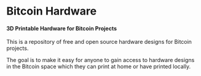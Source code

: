 # Bitcoin Hardware
#### 3D Printable Hardware for Bitcoin Projects

This is a repository of free and open source hardware designs for Bitcoin projects. 

The goal is to make it easy for anyone to gain access to hardware designs in the Bitcoin space which they can print at home or have printed locally. 


